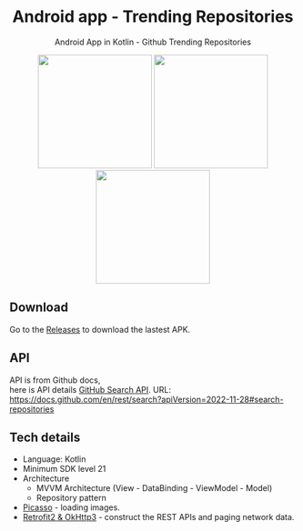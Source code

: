 
<h1 align="center"> Android app - Trending Repositories</h1>


<p align="center">  
Android App in Kotlin - Github Trending Repositories
</p>

<p align="center">
<img src="/screenshots/app_1.png" width="200"/> <img src="/screenshots/app_2.png" width="200"/> <img src="/screenshots/app_3.png" width="200"/>
</p>

## Download
Go to the [Releases](https://github.com/XinhangXu/Github_Trending_Repos_Android_app) to download the lastest APK.

## API
API is from Github docs,
<br />
here is API details [GitHub Search API](https://docs.github.com/en/rest/search?apiVersion=2022-11-28#search-repositories).
URL: https://docs.github.com/en/rest/search?apiVersion=2022-11-28#search-repositories

## Tech details
- Language: Kotlin
- Minimum SDK level 21
- Architecture
  - MVVM Architecture (View - DataBinding - ViewModel - Model)
  - Repository pattern
- [Picasso](https://github.com/square/picasso) - loading images.
- [Retrofit2 & OkHttp3](https://github.com/square/retrofit) - construct the REST APIs and paging network data.


